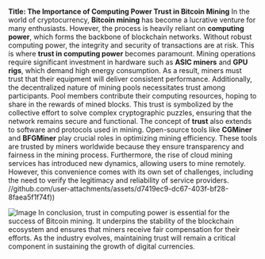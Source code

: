 **Title: The Importance of Computing Power Trust in Bitcoin Mining**
In the world of cryptocurrency, **Bitcoin mining** has become a lucrative venture for many enthusiasts. However, the process is heavily reliant on **computing power**, which forms the backbone of blockchain networks. Without robust computing power, the integrity and security of transactions are at risk. This is where **trust in computing power** becomes paramount.
Mining operations require significant investment in hardware such as **ASIC miners** and **GPU rigs**, which demand high energy consumption. As a result, miners must trust that their equipment will deliver consistent performance. Additionally, the decentralized nature of mining pools necessitates trust among participants. Pool members contribute their computing resources, hoping to share in the rewards of mined blocks. This trust is symbolized by the collective effort to solve complex cryptographic puzzles, ensuring that the network remains secure and functional.
The concept of **trust** also extends to software and protocols used in mining. Open-source tools like **CGMiner** and **BFGMiner** play crucial roles in optimizing mining efficiency. These tools are trusted by miners worldwide because they ensure transparency and fairness in the mining process. Furthermore, the rise of cloud mining services has introduced new dynamics, allowing users to mine remotely. However, this convenience comes with its own set of challenges, including the need to verify the legitimacy and reliability of service providers.
 //github.com/user-attachments/assets/d7419ec9-dc67-403f-bf28-8faea5f1f74f))

![Image](https://github.com/user-attachments/assets/4a25d116-2220-4385-b08e-f287af8fcbc4)
In conclusion, trust in computing power is essential for the success of Bitcoin mining. It underpins the stability of the blockchain ecosystem and ensures that miners receive fair compensation for their efforts. As the industry evolves, maintaining trust will remain a critical component in sustaining the growth of digital currencies.
